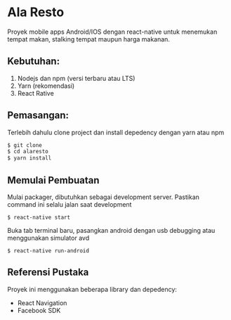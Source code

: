 # Ala Resto #

Proyek mobile apps Android/IOS dengan react-native untuk menemukan tempat makan, stalking tempat maupun harga makanan.

## Kebutuhan: ##
1. Nodejs dan npm (versi terbaru atau LTS)
2. Yarn (rekomendasi)
3. React Rative

## Pemasangan: ##
Terlebih dahulu clone project dan install depedency dengan yarn atau npm
```sh 
$ git clone 
$ cd alaresto
$ yarn install
```

## Memulai Pembuatan ##
Mulai packager, dibutuhkan sebagai development server. Pastikan command ini selalu jalan saat development
``` 
$ react-native start 
```
Buka tab terminal baru, pasangkan android dengan usb debugging atau menggunakan simulator avd
```
$ react-native run-android
```

## Referensi Pustaka ##
Proyek ini menggunakan beberapa library dan depedency:
- React Navigation
- Facebook SDK